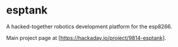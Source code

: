# esptank
A hacked-together robotics development platform for the esp8266.

Main project page at [https://hackaday.io/project/9814-esptank].
